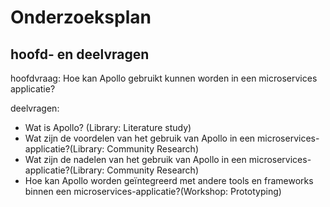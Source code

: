 # Onderzoeksplan

## hoofd- en deelvragen

hoofdvraag: Hoe kan Apollo gebruikt kunnen worden in een microservices applicatie?

deelvragen:

- Wat is Apollo? (Library: Literature study)
- Wat zijn de voordelen van het gebruik van Apollo in een microservices-applicatie?(Library: Community Research)
- Wat zijn de nadelen van het gebruik van Apollo in een microservices-applicatie?(Library: Community Research)
- Hoe kan Apollo worden geïntegreerd met andere tools en frameworks binnen een microservices-applicatie?(Workshop: Prototyping)

